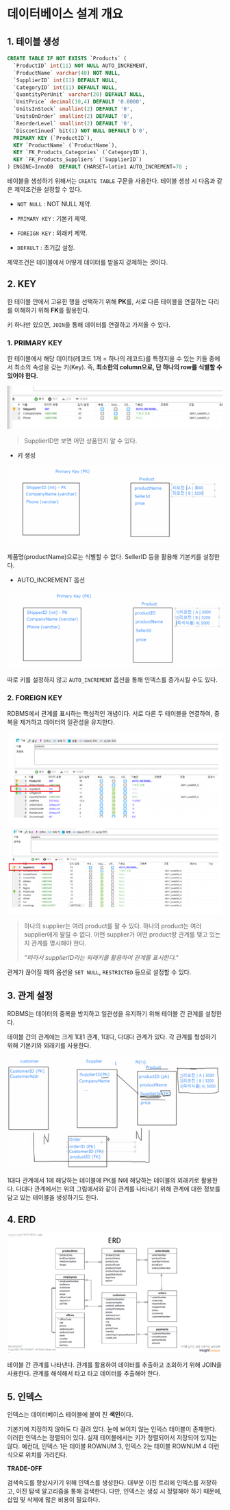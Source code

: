







# 데이터베이스 설계 개요



## 1. 테이블 생성



```sql
CREATE TABLE IF NOT EXISTS `Products` (
  `ProductID` int(11) NOT NULL AUTO_INCREMENT,
  `ProductName` varchar(40) NOT NULL,
  `SupplierID` int(11) DEFAULT NULL,
  `CategoryID` int(11) DEFAULT NULL,
  `QuantityPerUnit` varchar(20) DEFAULT NULL,
  `UnitPrice` decimal(10,4) DEFAULT '0.0000',
  `UnitsInStock` smallint(2) DEFAULT '0',
  `UnitsOnOrder` smallint(2) DEFAULT '0',
  `ReorderLevel` smallint(2) DEFAULT '0',
  `Discontinued` bit(1) NOT NULL DEFAULT b'0',
  PRIMARY KEY (`ProductID`),
  KEY `ProductName` (`ProductName`),
  KEY `FK_Products_Categories` (`CategoryID`),
  KEY `FK_Products_Suppliers` (`SupplierID`)
) ENGINE=InnoDB  DEFAULT CHARSET=latin1 AUTO_INCREMENT=78 ;

```



 테이블을 생성하기 위해서는 `CREATE TABLE` 구문을 사용한다. 테이블 생성 시 다음과 같은 제약조건을 설정할 수 있다.

* `NOT NULL` : NOT NULL 제약.

* `PRIMARY KEY` : 기본키 제약.
* `FOREIGN KEY` : 외래키 제약.
* `DEFAULT` : 초기값 설정.

 제약조건은 테이블에서 어떻게 데이터를 받을지 강제하는 것이다.









## 2. KEY

 

 한 테이블 안에서 고유한 행을 선택하기 위해 **PK**를, 서로 다른 테이블을 연결하는 다리를 이해하기 위해 **FK**를 활용한다.

 키 하나만 있으면, `JOIN`을 통해 데이터를 연결하고 가져올 수 있다.



### 1. PRIMARY KEY

 한 테이블에서 해당 데이터(레코드 1개 = 하나의 레코드)를 특정지을 수 있는 키들 중에서 최소의 속성을 갖는 키(Key). 즉, **최소한의 column으로, 단 하나의 row를 식별할 수 있어야 한다.**



![기본키](images/기본키.png)

> SupplierID만 보면 어떤 상품인지 알 수 있다.





* 키 생성

![db_1](images/db_1.png)

 제품명(productName)으로는 식별할 수 없다. SellerID 등을 활용해 기본키를 설정한다.



* AUTO_INCREMENT 옵션

![db_2](images/db_2.png)

 따로 키를 설정하지 않고 `AUTO_INCREMENT` 옵션을 통해 인덱스를 증가시킬 수도 있다.



 

### 2. FOREIGN KEY



 RDBMS에서 관계를 표시하는 핵심적인 개념이다. 서로 다른 두 테이블을 연결하여, 중복을 제거하고 데이터의 일관성을 유지한다.



![image-20200609143302292](images/image-20200609143302292.png)

> 하나의 supplier는 여러 product를 팔 수 있다. 하나의 product는 여러 supplier에게 팔릴 수 없다. 어떤 supplier가 어떤 product랑 관계를 맺고 있는지 관계를 명시해야 한다. 
>
> *"따라서 supplierID라는 외래키를 활용하여 관계를 표시한다."*

 

 관계가 끊어질 때의 옵션을 `SET NULL`, `RESTRICTED` 등으로 설정할 수 있다.





## 3. 관계 설정



 RDBMS는 데이터의 중복을 방지하고 일관성을 유지하기 위해 테이블 간 관계를 설정한다.



 테이블 간의 관계에는 크게 1대1 관계, 1대다, 다대다 관계가 있다. 각 관계를 형성하기 위해  기본키와 외래키를 사용한다. 



![db_3](images/db_3.png)



 1대다 관계에서 1에 해당하는 테이블에 PK를 N에 해당하는 테이블의 외래키로 활용한다. 다대다 관계에서는 위의 그림에서와 같이 관계를 나타내기 위해 관계에 대한 정보를 담고 있는 테이블을 생성하기도 한다.





## 4. ERD



![image-20200609151036573](images/image-20200609151036573.png)



 테이블 간 관계를 나타낸다.  관계를 활용하여 데이터를 추출하고 조회하기 위해 JOIN을 사용한다.  관계를 해석해서 타고 타고 데이터를 추출해야 한다.





## 5. 인덱스



 인덱스는 데이터베이스 테이블에 붙여 진 **색인**이다. 

 기본키에 지정하지 않아도 다 걸려 있다. 눈에 보이지 않는 인덱스 테이블이 존재한다. 이러한 인덱스는 정렬되어 있다. 실제 테이블에서는 키가 정렬되어서 저장되어 있지는 않다. 예컨대, 인덱스 1은 테이블 ROWNUM 3, 인덱스 2는 테이블 ROWNUM 4 이런 식으로 위치를 가리킨다.



**TRADE-OFF**

 검색속도를 향상시키기 위해 인덱스를 생성한다. 대부분 이진 트리에 인덱스를 저장하고, 이진 탐색 알고리즘을 통해 검색한다. 다만, 인덱스는 생성 시 정렬해야 하기 때문에, 삽입 및 삭제에 많은 비용이 필요하다.



